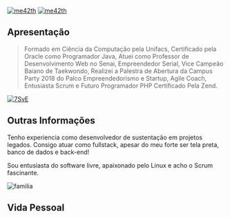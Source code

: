 [![me42th](https://img.shields.io/badge/DEV-PHP-blue)](https://github.com/me42th?tab=repositories) [![me42th](https://img.shields.io/badge/DEV-LARAVEL-green)](https://github.com/me42th?tab=repositories)

## Apresentação

> Formado em Ciência da Computação pela Unifacs, Certificado pela Oracle como Programador Java, Atuei como Professor de Desenvolvimento Web no Senai, Empreendedor Serial, Vice Campeão Baiano de Taekwondo, Realizei a Palestra de Abertura da Campus Party 2018 do Palco Empreendedorismo e Startup, Agile Coach, Entusiasta Scrum e Futuro Programador PHP Certificado Pela Zend. 

[![7SvE](https://user-images.githubusercontent.com/26856017/89372195-e2c4d400-d6bb-11ea-8dd9-1af0a7bc1e74.gif)](https://www.youtube.com/watch?v=5qap5aO4i9A)

## Outras Informações

Tenho experiencia como desenvolvedor de sustentação em projetos legados. Consigo atuar como fullstack, apesar do meu forte ser tela preta, banco de dados e back-end!

Sou entusiasta do software livre, apaixonado pelo Linux e acho o Scrum fascinante.

![familia](https://user-images.githubusercontent.com/26856017/94344142-a21a7480-fff3-11ea-9195-dd83918c2361.jpg)

## Vida Pessoal
